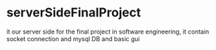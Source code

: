 # serverSideFinalProject
it our server side for the final project in software engineering, it contain socket connection and mysql DB and basic gui
